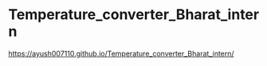 # Temperature_converter_Bharat_intern
https://ayush007110.github.io/Temperature_converter_Bharat_intern/
